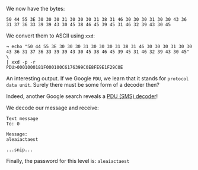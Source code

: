 We now have the bytes:
```
50 44 55 3E 30 30 30 31 30 30 30 31 38 31 46 30 30 30 31 30 30 43 36 31 37 36 33 39 39 43 30 45 38 46 45 39 45 31 46 32 39 43 30 45
```

We convert them to ASCII using `xxd`:
```
→ echo "50 44 55 3E 30 30 30 31 30 30 30 31 38 31 46 30 30 30 31 30 30 43 36 31 37 36 33 39 39 43 30 45 38 46 45 39 45 31 46 32 39 43 30 45" \
| xxd -p -r
PDU>0001000181F000100C6176399C0E8FE9E1F29C0E
```

An interesting output. If we Google `PDU`, we learn that it stands for `protocol data unit`.
Surely there must be some form of a decoder then?

Indeed, another Google search reveals a [PDU (SMS) decoder](https://www.diafaan.com/sms-tutorials/gsm-modem-tutorial/online-sms-pdu-decoder/)!

We decode our message and receive:
```
Text message
To:	0

Message:	
aleaiactaest

...snip...
```

Finally, the password for this level is: `aleaiactaest`
